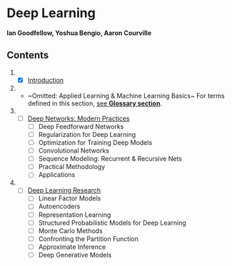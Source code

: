 # Deep Learning
**Ian Goodfellow, Yoshua Bengio, Aaron Courville**

## Contents

1. - [x] [Introduction](0.md)

1. - ~Omitted: Applied Learning & Machine Learning Basics~ For terms defined in this section, [see **Glossary section**](glossary.md).

1. - [ ] [Deep Networks: Modern Practices]()
     - [ ] Deep Feedforward Networks
     - [ ] Regularization for Deep Learning
     - [ ] Optimization for Training Deep Models
     - [ ] Convolutional Networks
     - [ ] Sequence Modeling: Recurrent & Recursive Nets
     - [ ] Practical Methodology
     - [ ] Applications

1. - [ ] [Deep Learning Research]()
     - [ ] Linear Factor Models
     - [ ] Autoencoders
     - [ ] Representation Learning
     - [ ] Structured Probabilistic Models for Deep Learning
     - [ ] Monte Carlo Methods
     - [ ] Confronting the Partition Function
     - [ ] Approximate Inference
     - [ ] Deep Generative Models
